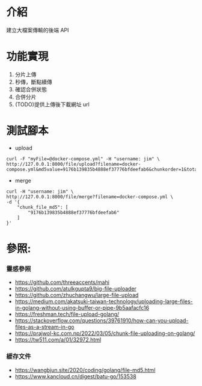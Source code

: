 # 介紹
建立大檔案傳輸的後端 API

# 功能實現
1. 分片上傳
2. 秒傳，斷點續傳
3. 確認合併狀態
4. 合併分片
5. (TODO)提供上傳後下載網址 url
 

# 測試腳本
- upload
```shell
curl -F "myFile=@docker-compose.yml" -H "username: jim" \
http://127.0.0.1:8000/file/upload?filename=docker-compose.yml&md5value=9176b139835b4888ef37776bfdeefab6&chunkorder=1&totalchunks=1
```

- merge
```shell
curl -H "username: jim" \
http://127.0.0.1:8000/file/merge?filename=docker-compose.yml \
-d '{
    "chunk_file_md5": [
        "9176b139835b4888ef37776bfdeefab6"
    ]
}'
``` 

<!-- 
curl -H "username: jim" \
http://127.0.0.1:8000/file/merge?filename=auto.mp4 \
-d '{
    "chunk_file_md5": [
        "eb02a78c7158e3cfeeeb2989c23d0920",
        "f7a9cd4cf188f4737a17fba0b58268ee",
        "0417f368ad3d98f048d609c6b7961bd5",
        "0394186975fbdaadcce19313a3c368dd",
        "6dcf4aea79fb898599ea0b10064654ba",
        "10ddea23cda77b8d1efda93aabc656cd",
        "f51f84bd33a4a8f6c663a6d4d701f248",
        "f10b0690de37e097054ca28e11be4462"
    ]
}'
 -->


# 參照:
### 靈感參照
- https://github.com/threeaccents/mahi
- https://github.com/atulkgupta9/big-file-uploader
- https://github.com/zhuchangwu/large-file-upload
- https://medium.com/akatsuki-taiwan-technology/uploading-large-files-in-golang-without-using-buffer-or-pipe-9b5aafacfc16
- https://freshman.tech/file-upload-golang/
- https://stackoverflow.com/questions/39761910/how-can-you-upload-files-as-a-stream-in-go
- https://prajwol-kc.com.np/2022/03/05/chunk-file-uploading-on-golang/
- https://tw511.com/a/01/32972.html

### 緩存文件
- https://wangbjun.site/2020/coding/golang/file-md5.html
- https://www.kancloud.cn/digest/batu-go/153538
